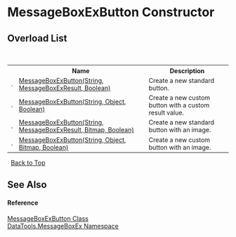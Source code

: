 # MessageBoxExButton Constructor 
 


## Overload List
&nbsp;<table><tr><th></th><th>Name</th><th>Description</th></tr><tr><td>![Public method](media/pubmethod.gif "Public method")</td><td><a href="52083e40-1152-4f61-8da7-b2873cb69e91">MessageBoxExButton(String, MessageBoxExResult, Boolean)</a></td><td>
Create a new standard button.</td></tr><tr><td>![Public method](media/pubmethod.gif "Public method")</td><td><a href="273fcf44-91cd-ef50-10cf-d51297f2170a">MessageBoxExButton(String, Object, Boolean)</a></td><td>
Create a new custom button with a custom result value.</td></tr><tr><td>![Public method](media/pubmethod.gif "Public method")</td><td><a href="5db8dcaa-200b-baf1-4f8a-f55633f31c40">MessageBoxExButton(String, MessageBoxExResult, Bitmap, Boolean)</a></td><td>
Create a new standard button with an image.</td></tr><tr><td>![Public method](media/pubmethod.gif "Public method")</td><td><a href="13507e39-da4e-c2c7-9f77-4c95df59dd64">MessageBoxExButton(String, Object, Bitmap, Boolean)</a></td><td>
Create a new custom button with an image.</td></tr></table>&nbsp;
<a href="#messageboxexbutton-constructor">Back to Top</a>

## See Also


#### Reference
<a href="e1261b7b-07a9-97d8-f7f8-824a32473f53">MessageBoxExButton Class</a><br /><a href="2e83881a-7861-f510-1d85-b20875f0dcb4">DataTools.MessageBoxEx Namespace</a><br />